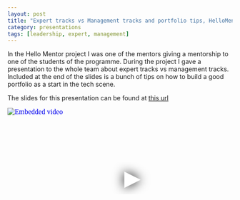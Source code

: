 ```yaml
---
layout: post
title: "Expert tracks vs Management tracks and portfolio tips, HelloMentor meetup at Lifely"
category: presentations
tags: [leadership, expert, management]
---
```

In the Hello Mentor project I was one of the mentors giving a mentorship to one of the students of the programme. During the project I gave a presentation to the whole team about expert tracks vs management tracks. Included at the end of the slides is a bunch of tips on how to build a good portfolio as a start in the tech scene.

The slides for this presentation can be found at [this url](https://files.lifely.nl/hello-mentor-expert-tracks-vs-management-tracks-and-portfolio.pdf)

<iframe
  width="560"
  height="315"
  src="https://www.youtube.com/embed/QQDQo39DbNw"
  srcdoc="<style>*{padding:0;margin:0;overflow:hidden}html,body{height:100%}img,span{position:absolute;width:100%;top:0;bottom:0;margin:auto}span{height:1.5em;text-align:center;font:48px/1.5 sans-serif;color:white;text-shadow:0 0 0.5em black}</style><a href=https://www.youtube.com/embed/QQDQo39DbNw?autoplay=1><img src=https://img.youtube.com/vi/QQDQo39DbNw/hqdefault.jpg alt='Embedded video'><span>▶</span></a>"
  frameborder="0"
  allow="accelerometer; autoplay; encrypted-media; gyroscope; picture-in-picture"
  allowfullscreen
  title="Embedded video"
></iframe>

